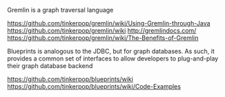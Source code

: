 Gremlin is a graph traversal language

https://github.com/tinkerpop/gremlin/wiki/Using-Gremlin-through-Java
https://github.com/tinkerpop/gremlin/wiki
http://gremlindocs.com/
https://github.com/tinkerpop/gremlin/wiki/The-Benefits-of-Gremlin



Blueprints is analogous to the JDBC, but for graph databases.
As such, it provides a common set of interfaces to allow developers
to plug-and-play their graph database backend

https://github.com/tinkerpop/blueprints/wiki
https://github.com/tinkerpop/blueprints/wiki/Code-Examples